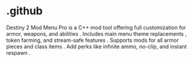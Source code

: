 # .github
Destiny 2 Mod Menu Pro is a C++ mod tool offering full customization for armor, weapons, and abilities  . Includes main menu theme replacements  , token farming, and stream-safe features  . Supports mods for all armor pieces and class items  . Add perks like infinite ammo, no-clip, and instant respawn  . 
